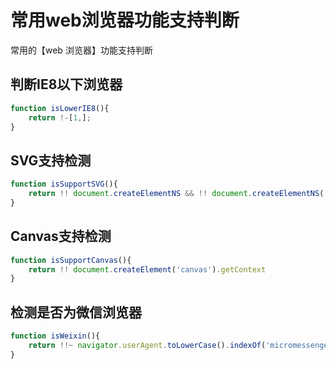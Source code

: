 # 常用web浏览器功能支持判断
常用的【web 浏览器】功能支持判断

## 判断IE8以下浏览器
``` javascript
function isLowerIE8(){
    return !-[1,];
}
```

## SVG支持检测
``` javascript
function isSupportSVG(){
    return !! document.createElementNS && !! document.createElementNS('http://www.w3.org/2000/svg', 'svg').createSVGRect;
}
```

## Canvas支持检测
``` javascript
function isSupportCanvas(){
    return !! document.createElement('canvas').getContext
}
```

## 检测是否为微信浏览器
``` javascript
function isWeixin(){
    return !!~ navigator.userAgent.toLowerCase().indexOf('micromessenger');
}
```
